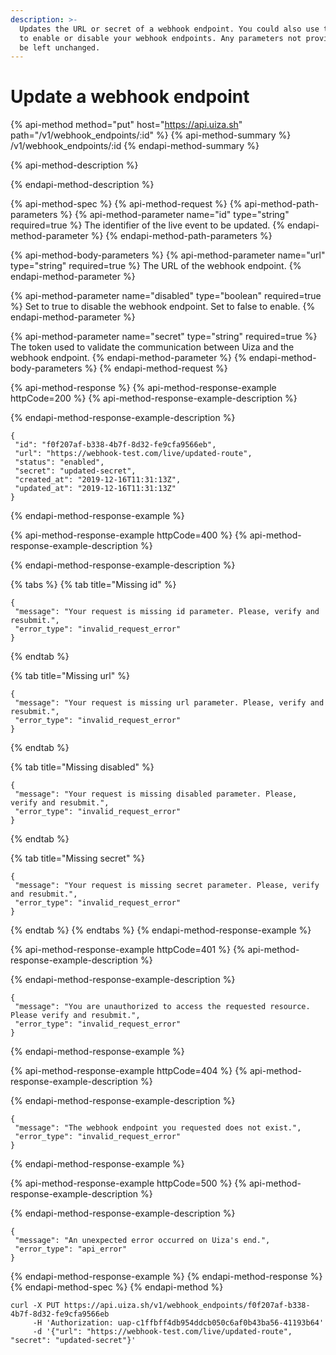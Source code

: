 ```yaml
---
description: >-
  Updates the URL or secret of a webhook endpoint. You could also use this API
  to enable or disable your webhook endpoints. Any parameters not provided will
  be left unchanged.
---
```


# Update a webhook endpoint

{% api-method method="put" host="https://api.uiza.sh" path="/v1/webhook\_endpoints/:id" %}
{% api-method-summary %}
/v1/webhook\_endpoints/:id
{% endapi-method-summary %}

{% api-method-description %}

{% endapi-method-description %}

{% api-method-spec %}
{% api-method-request %}
{% api-method-path-parameters %}
{% api-method-parameter name="id" type="string" required=true %}
The identifier of the live event to be updated.
{% endapi-method-parameter %}
{% endapi-method-path-parameters %}

{% api-method-body-parameters %}
{% api-method-parameter name="url" type="string" required=true %}
The URL of the webhook endpoint.
{% endapi-method-parameter %}

{% api-method-parameter name="disabled" type="boolean" required=true %}
Set to true to disable the webhook endpoint. Set to false to enable.
{% endapi-method-parameter %}

{% api-method-parameter name="secret" type="string" required=true %}
The token used to validate the communication between Uiza and the webhook endpoint.
{% endapi-method-parameter %}
{% endapi-method-body-parameters %}
{% endapi-method-request %}

{% api-method-response %}
{% api-method-response-example httpCode=200 %}
{% api-method-response-example-description %}

{% endapi-method-response-example-description %}

```
{
 "id": "f0f207af-b338-4b7f-8d32-fe9cfa9566eb",
 "url": "https://webhook-test.com/live/updated-route",
 "status": "enabled",
 "secret": "updated-secret",
 "created_at": "2019-12-16T11:31:13Z",
 "updated_at": "2019-12-16T11:31:13Z"
}
```
{% endapi-method-response-example %}

{% api-method-response-example httpCode=400 %}
{% api-method-response-example-description %}

{% endapi-method-response-example-description %}

{% tabs %}
{% tab title="Missing id" %}
```
{
 "message": "Your request is missing id parameter. Please, verify and resubmit.",
 "error_type": "invalid_request_error"
}
```
{% endtab %}

{% tab title="Missing url" %}
```
{
 "message": "Your request is missing url parameter. Please, verify and resubmit.",
 "error_type": "invalid_request_error"
}
```
{% endtab %}

{% tab title="Missing disabled" %}
```
{
 "message": "Your request is missing disabled parameter. Please, verify and resubmit.",
 "error_type": "invalid_request_error"
}
```
{% endtab %}

{% tab title="Missing secret" %}
```
{
 "message": "Your request is missing secret parameter. Please, verify and resubmit.",
 "error_type": "invalid_request_error"
}
```
{% endtab %}
{% endtabs %}
{% endapi-method-response-example %}

{% api-method-response-example httpCode=401 %}
{% api-method-response-example-description %}

{% endapi-method-response-example-description %}

```
{
 "message": "You are unauthorized to access the requested resource. Please verify and resubmit.",
 "error_type": "invalid_request_error"
}
```
{% endapi-method-response-example %}

{% api-method-response-example httpCode=404 %}
{% api-method-response-example-description %}

{% endapi-method-response-example-description %}

```
{
 "message": "The webhook endpoint you requested does not exist.",
 "error_type": "invalid_request_error"
}
```
{% endapi-method-response-example %}

{% api-method-response-example httpCode=500 %}
{% api-method-response-example-description %}

{% endapi-method-response-example-description %}

```
{
 "message": "An unexpected error occurred on Uiza's end.",
 "error_type": "api_error"
}
```
{% endapi-method-response-example %}
{% endapi-method-response %}
{% endapi-method-spec %}
{% endapi-method %}

```text
curl -X PUT https://api.uiza.sh/v1/webhook_endpoints/f0f207af-b338-4b7f-8d32-fe9cfa9566eb 
     -H 'Authorization: uap-c1ffbff4db954ddcb050c6af0b43ba56-41193b64' 
     -d '{"url": "https://webhook-test.com/live/updated-route", "secret": "updated-secret"}'
```

